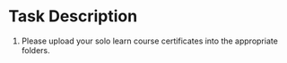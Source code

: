 # Task Description

1. Please upload your solo learn course certificates into the appropriate folders.